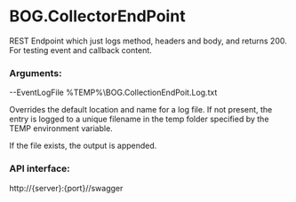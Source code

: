 # BOG.CollectorEndPoint
REST Endpoint which just logs method, headers and body, and returns 200. For testing event and callback content.

### Arguments:
--EventLogFile %TEMP%\\BOG.CollectionEndPoit.Log.txt

Overrides the default location and name for a log file.  If not present, the entry is logged to
a  unique filename in the temp folder specified by the TEMP environment variable.

If the file exists, the output is appended.

### API interface:

http://{server}:{port}//swagger

